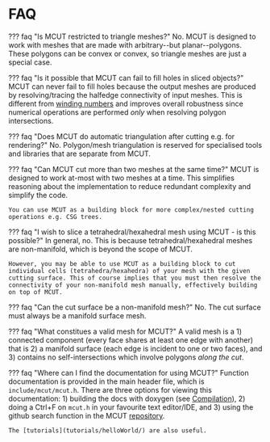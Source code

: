 # FAQ

??? faq "Is MCUT restricted to triangle meshes?"
    No. MCUT is designed to work with meshes that are made with arbitrary--but planar--polygons. These polygons can be convex or convex, so triangle meshes are just a special case.

??? faq "Is it possible that MCUT can fail to fill holes in sliced objects?"
    MCUT can never fail to fill holes because the output meshes are produced by resolving/tracing the halfedge connectivity of input meshes. This is different from [winding numbers](https://igl.ethz.ch/projects/winding-number/robust-inside-outside-segmentation-using-generalized-winding-numbers-siggraph-2013-jacobson-et-al.pdf) and improves overall robustness since numerical operations are performed _only_ when resolving polygon intersections. 

??? faq "Does MCUT do automatic triangulation after cutting e.g. for rendering?"
    No. Polygon/mesh triangulation is reserved for specialised tools and libraries that are separate from MCUT. 

??? faq "Can MCUT cut more than two meshes at the same time?"
    MCUT is designed to work at-most with two meshes at a time. This simplifies reasoning about the implementation to reduce redundant complexity and simplify the code.

    You can use MCUT as a building block for more complex/nested cutting operations e.g. CSG trees. 

??? faq "I wish to slice a tetrahedral/hexahedral mesh using MCUT - is this possible?"
    In general, no. This is because tetrahedral/hexahedral meshes are non-manifold, which is beyond the scope of MCUT.

    However, you may be able to use MCUT as a building block to cut individual cells (tetrahedra/hexahedra) of your mesh with the given cutting surface. This of course implies that you must then resolve the connectivity of your non-manifold mesh manually, effectively building on top of MCUT.

??? faq "Can the cut surface be a non-manifold mesh?"
    No. The cut surface must always be a manifold surface mesh. 

??? faq "What constitues a valid mesh for MCUT?"
    A valid mesh is a 1) connected component (every face shares at least one edge with another) that is 2) a manifold surface (each edge is incident to one or two faces), and 3) contains no self-intersections which involve polygons _along the cut_.

??? faq "Where can I find the documentation for using MCUT?"
    Function documentation is provided in the main header file, which is `include/mcut/mcut.h`. There are three options for viewing this documentation: 1) building the docs with doxygen (see [Compilation](building)), 2) doing a Ctrl+F on `mcut.h` in your favourite text editor/IDE, and 3) using the github search function in the MCUT [repository](https://github.com/cutdigital/mcut.git).

    The [tutorials](tutorials/helloWorld/) are also useful.